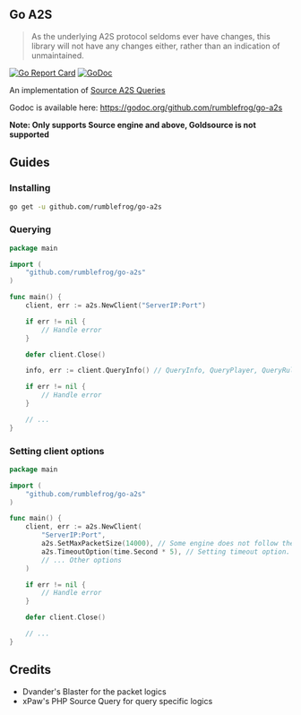 ## Go A2S

> As the underlying A2S protocol seldoms ever have changes, this library will not have any changes either, rather than an indication of unmaintained.

[![Go Report Card](https://goreportcard.com/badge/github.com/rumblefrog/go-a2s)](https://goreportcard.com/report/github.com/rumblefrog/go-a2s)
[![GoDoc](https://godoc.org/github.com/rumblefrog/go-a2s?status.svg)](https://godoc.org/github.com/rumblefrog/go-a2s)

An implementation of [Source A2S Queries](https://developer.valvesoftware.com/wiki/Server_queries)

Godoc is available here: https://godoc.org/github.com/rumblefrog/go-a2s

**Note: Only supports Source engine and above, Goldsource is not supported**

## Guides

### Installing

```bash
go get -u github.com/rumblefrog/go-a2s
```

### Querying

```go
package main

import (
    "github.com/rumblefrog/go-a2s"
)

func main() {
    client, err := a2s.NewClient("ServerIP:Port")

    if err != nil {
        // Handle error
    }

    defer client.Close()

    info, err := client.QueryInfo() // QueryInfo, QueryPlayer, QueryRules

    if err != nil {
        // Handle error
    }

    // ...
}
```

### Setting client options

```go
package main

import (
    "github.com/rumblefrog/go-a2s"
)

func main() {
    client, err := a2s.NewClient(
        "ServerIP:Port",
        a2s.SetMaxPacketSize(14000), // Some engine does not follow the protocol spec, and may require bigger packet buffer
        a2s.TimeoutOption(time.Second * 5), // Setting timeout option. Default is 3 seconds
        // ... Other options
    )

    if err != nil {
        // Handle error
    }

    defer client.Close()

    // ...
}
```

## Credits
 - Dvander's Blaster for the packet logics
 - xPaw's PHP Source Query for query specific logics
